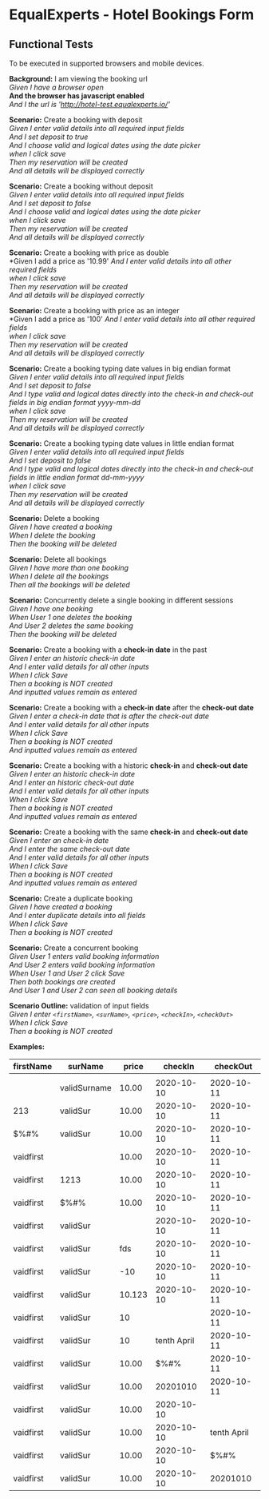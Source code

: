# EqualExperts - Hotel Bookings Form

## Functional Tests

To be executed in supported browsers and mobile devices.

**Background:** I am viewing the booking url <br>
*Given I have a browser open* <br>
**And the browser has javascript enabled** <br>
*And I the url is 'http://hotel-test.equalexperts.io/'* <br>

**Scenario:** Create a booking with deposit<br>
*Given I enter valid details into all required input fields* <br>
*And I set deposit to true* <br>
*And I choose valid and logical dates using the date picker* <br>
*when I click save* <br>
*Then my reservation will be created* <br>
*And all details will be displayed correctly*<br>

**Scenario:** Create a booking without deposit<br>
*Given I enter valid details into all required input fields* <br>
*And I set deposit to false* <br>
*And I choose valid and logical dates using the date picker* <br>
*when I click save* <br>
*Then my reservation will be created* <br>
*And all details will be displayed correctly*<br>

**Scenario:** Create a booking with price as double<br>
*Given I add a price as '10.99'
*And I enter valid details into all other required fields* <br>
*when I click save* <br>
*Then my reservation will be created* <br>
*And all details will be displayed correctly*<br>

**Scenario:** Create a booking with price as an integer<br>
*Given I add a price as '100'
*And I enter valid details into all other required fields* <br>
*when I click save* <br>
*Then my reservation will be created* <br>
*And all details will be displayed correctly*<br>

**Scenario:** Create a booking typing date values in big endian format <br>
*Given I enter valid details into all required input fields* <br>
*And I set deposit to false* <br>
*And I type valid and logical dates directly into the check-in and check-out fields in big endian format yyyy-mm-dd* <br>
*when I click save* <br>
*Then my reservation will be created* <br>
*And all details will be displayed correctly*<br>

**Scenario:** Create a booking typing date values in little endian format <br>
*Given I enter valid details into all required input fields* <br>
*And I set deposit to false* <br>
*And I type valid and logical dates directly into the check-in and check-out fields in little endian format dd-mm-yyyy* <br>
*when I click save* <br>
*Then my reservation will be created* <br>
*And all details will be displayed correctly*<br>

**Scenario:** Delete a booking <br>
*Given I have created a booking* <br>
*When I delete the booking* <br>
*Then the booking will be deleted* <br>

**Scenario:** Delete all bookings <br>
*Given I have more than one booking* <br>
*When I delete all the bookings* <br>
*Then all the bookings will be deleted* <br>

**Scenario:** Concurrently delete a single booking in different sessions<br>
*Given I have one booking* <br>
*When User 1 one deletes the booking* <br>
*And User 2 deletes the same booking* <br>
*Then the booking will be deleted* <br>

**Scenario:** Create a booking with a **check-in date** in the past <br>
*Given I enter an historic check-in date* <br>
*And I enter valid details for all other inputs* <br>
*When I click Save* <br>
*Then a booking is NOT created* <br>
*And inputted values remain as entered* <br>

**Scenario:** Create a booking with a **check-in date** after the **check-out date** <br>
*Given I enter a check-in date that is after the check-out date* <br>
*And I enter valid details for all other inputs* <br>
*When I click Save* <br>
*Then a booking is NOT created* <br>
*And inputted values remain as entered* <br>

**Scenario:** Create a booking with a historic **check-in** and **check-out date** <br>
*Given I enter an historic check-in date* <br>
*And I enter an historic check-out date* <br>
*And I enter valid details for all other inputs* <br>
*When I click Save* <br>
*Then a booking is NOT created* <br>
*And inputted values remain as entered* <br>

**Scenario:** Create a booking with the same **check-in** and **check-out date** <br>
*Given I enter an check-in date* <br>
*And I enter the same check-out date* <br>
*And I enter valid details for all other inputs* <br>
*When I click Save* <br>
*Then a booking is NOT created* <br>
*And inputted values remain as entered* <br>

**Scenario:** Create a duplicate booking <br>
*Given I have created a booking* <br>
*And I enter duplicate details into all fields* <br>
*When I click Save* <br>
*Then a booking is NOT created* <br>

**Scenario:** Create a concurrent booking <br>
*Given User 1 enters valid booking information* <br>
*And User 2 enters valid booking information* <br>
*When User 1 and User 2 click Save* <br>
*Then both bookings are created* <br>
*And User 1 and User 2 can seen all booking details* <br>

**Scenario Outline:** validation of input fields <br>
*Given I enter `<firstName>`, `<surName>`, `<price>`, `<checkIn>`, `<checkOut>`* <br>
*When I click Save* <br>
*Then a booking is NOT created* <br>

**Examples:** <br>

 firstName | surName | price | checkIn | checkOut 
  --- | --- | ---| ---  | --- 
|           |  |  |  | | 
|           | validSurname | 10.00 | 2020-10-10 | 2020-10-11 | 
| 213       | validSur    | 10.00 | 2020-10-10 | 2020-10-11 | 
| $%#%      | validSur    | 10.00 | 2020-10-10 | 2020-10-11 | 
| vaidfirst |              | 10.00 | 2020-10-10 | 2020-10-11 |
| vaidfirst |       1213   | 10.00 | 2020-10-10 | 2020-10-11 |
| vaidfirst |   $%#%  | 10.00 | 2020-10-10 | 2020-10-11 |
| vaidfirst |   validSur  |  | 2020-10-10 | 2020-10-11 |
| vaidfirst |   validSur  | fds | 2020-10-10 | 2020-10-11 |
| vaidfirst |   validSur  | -10 | 2020-10-10 | 2020-10-11 |
| vaidfirst |   validSur  | 10.123 | 2020-10-10 | 2020-10-11 |
| vaidfirst |   validSur  | 10  |  | 2020-10-11 |
| vaidfirst |   validSur | 10   | tenth April  | 2020-10-11 |
| vaidfirst |   validSur | 10.00   | $%#%  | 2020-10-11 |
| vaidfirst |   validSur | 10.00   | 20201010 | 2020-10-11 |
| vaidfirst |   validSur | 10.00   | 2020-10-10  |  |
| vaidfirst |   validSur | 10.00   | 2020-10-10  | tenth April |
| vaidfirst |   validSur | 10.00   | 2020-10-10  | $%#%       |
| vaidfirst |   validSur | 10.00   | 2020-10-10  | 20201010      |










